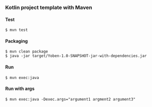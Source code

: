 
### Kotlin project template with Maven

#### Test
```shell
$ mvn test
```

#### Packaging
```shell
$ mvn clean package
$ java -jar target/Yoben-1.0-SNAPSHOT-jar-with-dependencies.jar
```

#### Run
```shell
$ mvn exec:java
```

#### Run with args
```shell
$ mvn exec:java -Dexec.args="argument1 argment2 argument3"
```